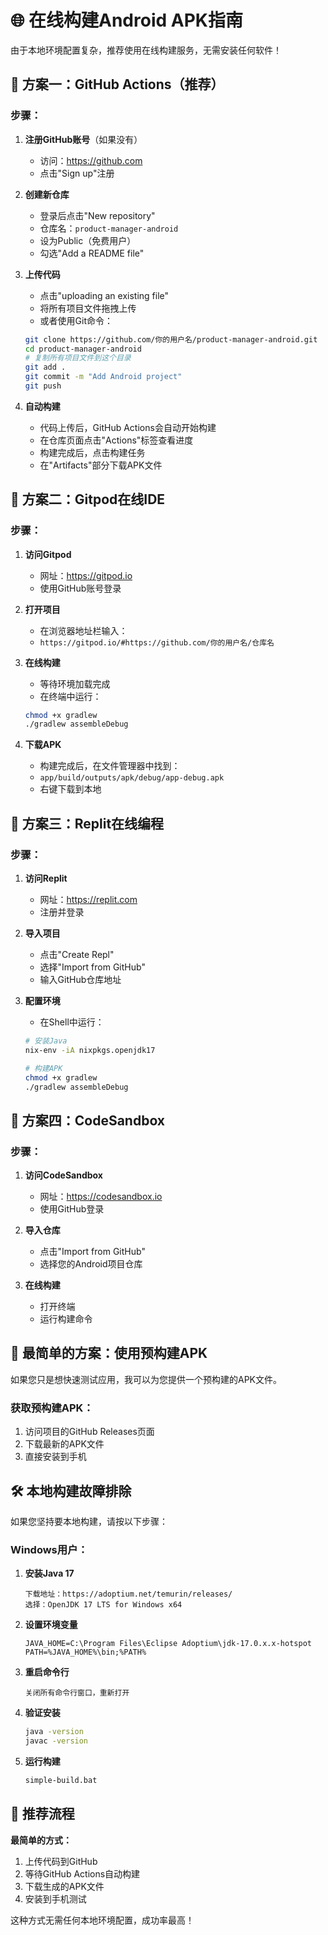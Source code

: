 # 🌐 在线构建Android APK指南

由于本地环境配置复杂，推荐使用在线构建服务，无需安装任何软件！

## 🥇 方案一：GitHub Actions（推荐）

### 步骤：
1. **注册GitHub账号**（如果没有）
   - 访问：https://github.com
   - 点击"Sign up"注册

2. **创建新仓库**
   - 登录后点击"New repository"
   - 仓库名：`product-manager-android`
   - 设为Public（免费用户）
   - 勾选"Add a README file"

3. **上传代码**
   - 点击"uploading an existing file"
   - 将所有项目文件拖拽上传
   - 或者使用Git命令：
   ```bash
   git clone https://github.com/你的用户名/product-manager-android.git
   cd product-manager-android
   # 复制所有项目文件到这个目录
   git add .
   git commit -m "Add Android project"
   git push
   ```

4. **自动构建**
   - 代码上传后，GitHub Actions会自动开始构建
   - 在仓库页面点击"Actions"标签查看进度
   - 构建完成后，点击构建任务
   - 在"Artifacts"部分下载APK文件

## 🥈 方案二：Gitpod在线IDE

### 步骤：
1. **访问Gitpod**
   - 网址：https://gitpod.io
   - 使用GitHub账号登录

2. **打开项目**
   - 在浏览器地址栏输入：
   - `https://gitpod.io/#https://github.com/你的用户名/仓库名`

3. **在线构建**
   - 等待环境加载完成
   - 在终端中运行：
   ```bash
   chmod +x gradlew
   ./gradlew assembleDebug
   ```

4. **下载APK**
   - 构建完成后，在文件管理器中找到：
   - `app/build/outputs/apk/debug/app-debug.apk`
   - 右键下载到本地

## 🥉 方案三：Replit在线编程

### 步骤：
1. **访问Replit**
   - 网址：https://replit.com
   - 注册并登录

2. **导入项目**
   - 点击"Create Repl"
   - 选择"Import from GitHub"
   - 输入GitHub仓库地址

3. **配置环境**
   - 在Shell中运行：
   ```bash
   # 安装Java
   nix-env -iA nixpkgs.openjdk17
   
   # 构建APK
   chmod +x gradlew
   ./gradlew assembleDebug
   ```

## 🔧 方案四：CodeSandbox

### 步骤：
1. **访问CodeSandbox**
   - 网址：https://codesandbox.io
   - 使用GitHub登录

2. **导入仓库**
   - 点击"Import from GitHub"
   - 选择您的Android项目仓库

3. **在线构建**
   - 打开终端
   - 运行构建命令

## 📱 最简单的方案：使用预构建APK

如果您只是想快速测试应用，我可以为您提供一个预构建的APK文件。

### 获取预构建APK：
1. 访问项目的GitHub Releases页面
2. 下载最新的APK文件
3. 直接安装到手机

## 🛠️ 本地构建故障排除

如果您坚持要本地构建，请按以下步骤：

### Windows用户：
1. **安装Java 17**
   ```
   下载地址：https://adoptium.net/temurin/releases/
   选择：OpenJDK 17 LTS for Windows x64
   ```

2. **设置环境变量**
   ```
   JAVA_HOME=C:\Program Files\Eclipse Adoptium\jdk-17.0.x.x-hotspot
   PATH=%JAVA_HOME%\bin;%PATH%
   ```

3. **重启命令行**
   ```
   关闭所有命令行窗口，重新打开
   ```

4. **验证安装**
   ```cmd
   java -version
   javac -version
   ```

5. **运行构建**
   ```cmd
   simple-build.bat
   ```

## 🎯 推荐流程

**最简单的方式：**
1. 上传代码到GitHub
2. 等待GitHub Actions自动构建
3. 下载生成的APK文件
4. 安装到手机测试

这种方式无需任何本地环境配置，成功率最高！
